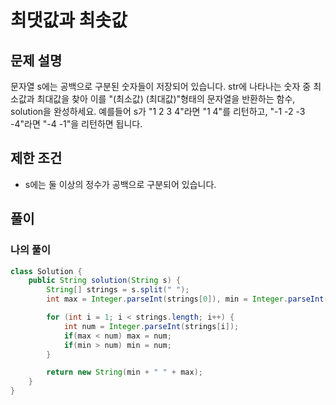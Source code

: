 # 최댓값과 최솟값
## 문제 설명
문자열 s에는 공백으로 구분된 숫자들이 저장되어 있습니다. str에 나타나는 숫자 중 최소값과 최대값을 찾아 이를 "(최소값) (최대값)"형태의 문자열을 반환하는 함수, solution을 완성하세요.
예를들어 s가 "1 2 3 4"라면 "1 4"를 리턴하고, "-1 -2 -3 -4"라면 "-4 -1"을 리턴하면 됩니다.

## 제한 조건
* s에는 둘 이상의 정수가 공백으로 구분되어 있습니다.

## 풀이
### 나의 풀이
```java
class Solution {
    public String solution(String s) {
        String[] strings = s.split(" ");
        int max = Integer.parseInt(strings[0]), min = Integer.parseInt(strings[0]);

        for (int i = 1; i < strings.length; i++) {
            int num = Integer.parseInt(strings[i]);
            if(max < num) max = num;
            if(min > num) min = num;
        }

        return new String(min + " " + max);
    }
}
```